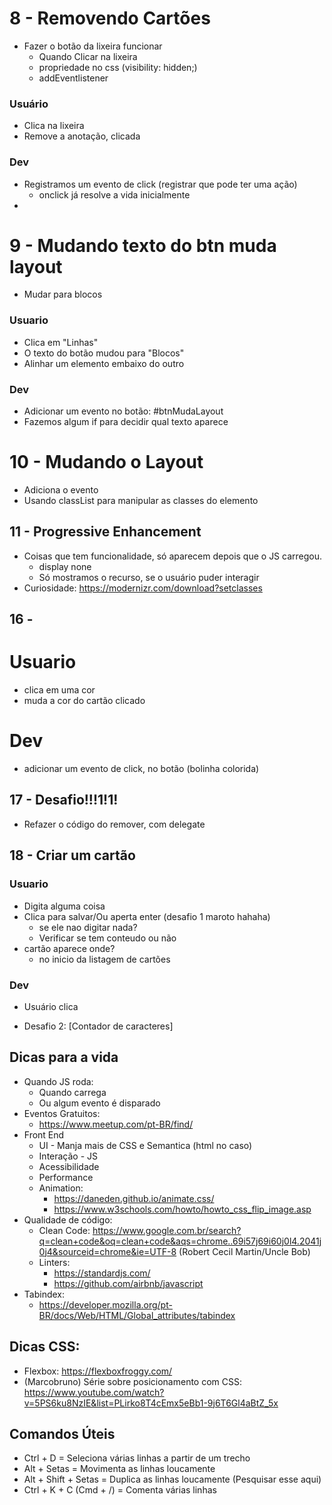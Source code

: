 # 8 - Removendo Cartões 
- Fazer o botão da lixeira funcionar
    - Quando Clicar na lixeira
    - propriedade no css (visibility: hidden;)
    - addEventlistener
### Usuário
- Clica na lixeira
- Remove a anotação, clicada

### Dev
- Registramos um evento de click (registrar que pode ter uma ação)
    - onclick já resolve a vida inicialmente
- 

# 9 - Mudando texto do btn muda layout
- Mudar para blocos
### Usuario
- Clica em "Linhas"
- O texto do botão mudou para "Blocos"
- Alinhar um elemento embaixo do outro

### Dev
- Adicionar um evento no botão: #btnMudaLayout
- Fazemos algum if para decidir qual texto aparece


# 10 - Mudando o Layout
- Adiciona o evento
- Usando classList para manipular as classes do elemento

## 11 - Progressive Enhancement
- Coisas que tem funcionalidade, só aparecem depois que o JS carregou.
    - display none
    - Só mostramos o recurso, se o usuário puder interagir
- Curiosidade: https://modernizr.com/download?setclasses


## 16 - 
# Usuario
- clica em uma cor 
- muda a cor do cartão clicado

# Dev
- adicionar um evento de click, no botão (bolinha colorida)

## 17 - Desafio!!!1!1!
- Refazer o código do remover, com delegate

## 18 - Criar um cartão
### Usuario
- Digita alguma coisa
- Clica para salvar/Ou aperta enter (desafio 1 maroto hahaha)
    - se ele nao digitar nada?
    - Verificar se tem conteudo ou não
- cartão aparece onde?
    - no inicio da listagem de cartões

### Dev
- Usuário clica

- Desafio 2: [Contador de caracteres]






## Dicas para a vida
- Quando JS roda:
    - Quando carrega
    - Ou algum evento é disparado
- Eventos Gratuitos: 
    - https://www.meetup.com/pt-BR/find/
- Front End
    - UI - Manja mais de CSS e Semantica (html no caso)
    - Interação - JS
    - Acessibilidade
    - Performance
    - Animation:
        - https://daneden.github.io/animate.css/
        - https://www.w3schools.com/howto/howto_css_flip_image.asp
- Qualidade de código:
    - Clean Code: https://www.google.com.br/search?q=clean+code&oq=clean+code&aqs=chrome..69i57j69i60j0l4.2041j0j4&sourceid=chrome&ie=UTF-8 (Robert Cecil Martin/Uncle Bob)
    - Linters:
        - https://standardjs.com/
        - https://github.com/airbnb/javascript
- Tabindex:
    - https://developer.mozilla.org/pt-BR/docs/Web/HTML/Global_attributes/tabindex
## Dicas CSS:
- Flexbox: https://flexboxfroggy.com/
- (Marcobruno) Série sobre posicionamento com CSS: https://www.youtube.com/watch?v=5PS6ku8NzIE&list=PLirko8T4cEmx5eBb1-9j6T6Gl4aBtZ_5x


## Comandos Úteis
- Ctrl + D = Seleciona várias linhas a partir de um trecho
- Alt + Setas = Movimenta as linhas loucamente
- Alt + Shift + Setas = Duplica as linhas loucamente (Pesquisar esse aqui)
- Ctrl + K + C (Cmd + /) = Comenta várias linhas 